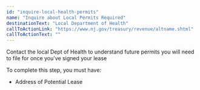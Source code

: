 ```yaml
---
id: "inquire-local-health-permits"
name: "Inquire about Local Permits Required"
destinationText: "Local Department of Health"
callToActionLink: "https://www.nj.gov/treasury/revenue/altname.shtml"
callToActionText: ""
---
```


Contact the local Dept of Health to understand future permits you will need to file for once you've signed your lease
        
To complete this step, you must have:
- Address of Potential Lease
